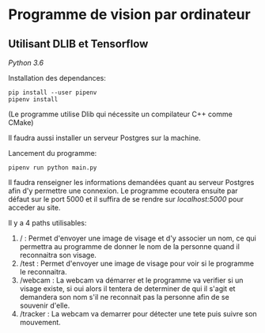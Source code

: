 # Programme de vision par ordinateur
## Utilisant DLIB et Tensorflow
*Python 3.6*

Installation des dependances:
```
pip install --user pipenv
pipenv install
```
(Le programme utilise Dlib qui nécessite un compilateur C++ comme CMake)


Il faudra aussi installer un serveur Postgres sur la machine.



Lancement du programme:

```
pipenv run python main.py
```
Il faudra renseigner les informations demandées quant au serveur Postgres afin d'y permettre une connexion.
Le programme ecoutera ensuite par défaut sur le port 5000 et il suffira de se rendre sur *localhost:5000* pour acceder au site.

Il y a 4 paths utilisables:

1. / : Permet d'envoyer une image de visage et d'y associer un nom, ce qui permettra au programme de donner le nom de la personne quand il reconnaitra son visage.
2. /test : Permet d'envoyer une image de visage pour voir si le programme le reconnaitra.
3. /webcam : La webcam va démarrer et le programme va verifier si un visage existe, si oui alors il tentera de determiner de qui il s'agit et demandera son nom s'il ne reconnait pas la personne afin de se souvenir d'elle.
4. /tracker : La webcam va demarrer pour détecter une tete puis suivre son mouvement.
